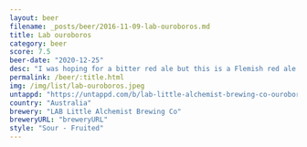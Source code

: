 ```yaml
---
layout: beer
filename: _posts/beer/2016-11-09-lab-ouroboros.md
title: Lab ouroboros
category: beer
score: 7.5
beer-date: "2020-12-25"
desc: "I was hoping for a bitter red ale but this is a Flemish red ale so actually more of a sour. Not a style I see very often, very refreshing"
permalink: /beer/:title.html
img: /img/list/lab-ouroboros.jpeg
untappd: "https://untappd.com/b/lab-little-alchemist-brewing-co-ouroboros/3974129"
country: "Australia"
brewery: "LAB Little Alchemist Brewing Co"
breweryURL: "breweryURL"
style: "Sour - Fruited"
---
```


